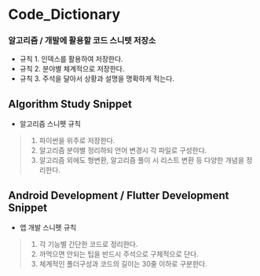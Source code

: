 # Code_Dictionary
 ### 알고리즘 / 개발에 활용할 코드 스니텟 저장소
 - 규칙 1. 인덱스를 활용하여 저장한다.
 - 규칙 2. 분야별 체계적으로 저장한다.
 - 규칙 3. 주석을 달아서 상황과 설명을 명확하게 적는다.

## Algorithm Study Snippet 
- 알고리즘 스니펫 규칙 
> 1. 파이썬을 위주로 저장한다.
> 2. 알고리즘 분야별 정리하되 언어 변경시 각 파일로 구성한다.
> 3. 알고리즘 외에도 형변환, 알고리즘 풀이 시 리스트 변환 등 다양한 개념을 정리한다.

## Android Development / Flutter Development Snippet
- 앱 개발 스니펫 규칙 
> 1. 각 기능별 간단한 코드로 정리한다.
> 2. 까먹으면 안되는 팁을 반드시 주석으로 구체적으로 단다.
> 3. 체계적인 폴더구성과 코드의 길이는 30줄 이하로 구분한다.

